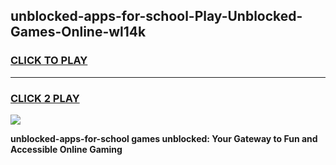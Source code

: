
## unblocked-apps-for-school-Play-Unblocked-Games-Online-wl14k
<h3>
<a href="https://premium76.site?title=unblocked-apps-for-school&ref=25A">CLICK TO PLAY</a></h3>
<hr>

<h3>
<a href="https://premium76.site?title=unblocked-apps-for-school&ref=25A">CLICK 2 PLAY</a>
  
</h3>

<a href="https://premium76.site?title=unblocked-apps-for-school&ref=25A"><img src="https://clearcache.store/games.png"></a>


**unblocked-apps-for-school games unblocked: Your Gateway to Fun and Accessible Online Gaming**
